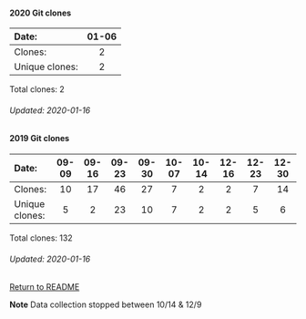 #### 2020 Git clones
Date:    |  01-06
|:---    |:---:   
Clones:  |  2
Unique   clones: |  2

Total clones: 2
###### Updated: 2020-01-16

#### 2019 Git clones
Date:    | 09-09  |  09-16  | 09-23  | 09-30  | 10-07 | 10-14 | 12-16 | 12-23 | 12-30
|:---    |:---:   |:---:  |:---:  |:---:  |:---:  |:---:  |:---:  |:---:  |:---:
Clones:  |   10   |   17    |  46    |  27    |   7   |  2    |  2    |   7   |   14
Unique   clones:  |   5     |   2    |  23    |   10  |  7    |  2    |    2  |    5 |   6 

Total clones: 132
###### Updated: 2020-01-16

[Return to README](https://github.com/BradleyA/git-TEST-commit-automation/tree/master/hooks#traffic)

**Note**  Data collection stopped between 10/14 & 12/9
